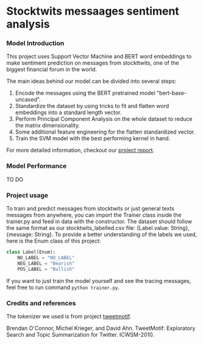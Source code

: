 # Stocktwits messaages sentiment analysis

### Model Introduction
This project uses Support Vector Machine and BERT word embeddings to make sentiment prediction on messages from stockttwits, one of the biggest financial forum in the world.

The main ideas behind our model can be divided into several steps:
1. Encode the messages using the BERT pretrained model "bert-base-uncased".
2. Standardize the dataset by using tricks to fit and flatten word embeddings into a standard length vector.
3. Perform Principal Component Analysis on the whole dataset to reduce the matrix dimensionality.
4. Some additional feature engineering for the flatten standardized vector.
5. Train the SVM model with the best performing kernel in hand.

For more detailed information, checkout our [project report](https://github.com/AMOOOMA/stocktwits-svm-nlp).

### Model Performance
TO DO

### Project usage
To train and predict messages from stocktwits or just general texts messages from anywhere, you can import the Trainer class inside the trainer.py and feed in data with the constructor. The dataset should follow the same format as our stocktwits_labelled.csv file: {Label.value: String}, {message: String}. To provide a better understanding of the labels we used, here is the Enum class of this project:
```Python
class Label(Enum):
    NO_LABEL = "NO_LABEL"
    NEG_LABEL = "Bearish"
    POS_LABEL = "Bullish"
```

If you want to just train the model yourself and see the tracing messages, feel free to run command `python trainer.py`.

### Credits and references
The tokenizer we used is from project [tweetmotif](https://github.com/brendano/tweetmotif).

Brendan O'Connor, Michel Krieger, and David Ahn. TweetMotif: Exploratory Search and Topic Summarization for Twitter. ICWSM-2010.
